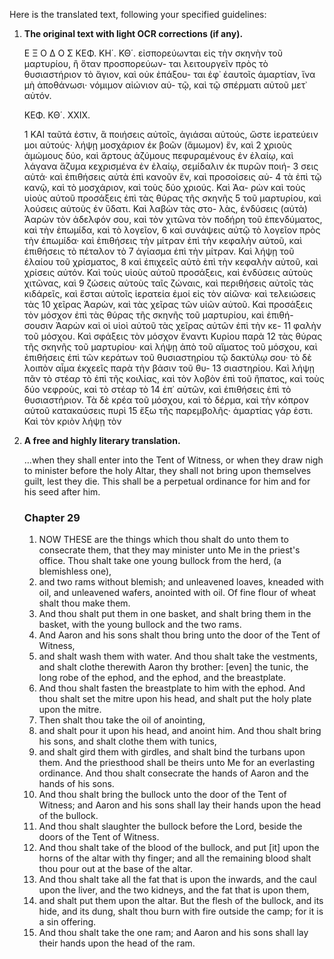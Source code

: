 Here is the translated text, following your specified guidelines:

1.  **The original text with light OCR corrections (if any).**

    Ε Ξ Ο Δ Ο Σ ΚΕΦ. ΚΗ΄. ΚΘ΄.
    εἰσπορεύωνται εἰς τὴν σκηνὴν τοῦ μαρτυρίου, ἢ ὅταν προσπορεύων-
    ται λειτουργεῖν πρὸς τὸ θυσιαστήριον τὸ ἅγιον, καὶ οὐκ ἐπάξου-
    ται ἐφ᾿ ἑαυτοῖς ἁμαρτίαν, ἵνα μὴ ἀποθάνωσι· νόμιμον αἰώνιον αὐ-
    τῷ, καὶ τῷ σπέρματι αὐτοῦ μετ᾿ αὐτόν.

    ΚΕΦ. ΚΘ΄. ΧΧΙΧ.

    1 ΚΑΙ ταῦτά ἐστιν, ἃ ποιήσεις αὐτοῖς, ἁγιάσαι αὐτούς, ὥστε
    ἱερατεύειν μοι αὐτούς· λήψῃ μοσχάριον ἐκ βοῶν (ἄμωμον) ἕν, καὶ
    2 χριοὺς ἀμώμους δύο, καὶ ἄρτους ἀζύμους πεφυραμένους ἐν ἐλαίῳ,
    καὶ λάγανα ἄζυμα κεχρισμένα ἐν ἐλαίῳ, σεμίδαλιν ἐκ πυρῶν ποιή-
    3 σεις αὐτά· καὶ ἐπιθήσεις αὐτὰ ἐπὶ κανοῦν ἕν, καὶ προσoίσεις αὐ-
    4 τὰ ἐπὶ τῷ κανῷ, καὶ τὸ μοσχάριον, καὶ τοὺς δύο χριούς. Καὶ Ἀα-
    ρὼν καὶ τοὺς υἱοὺς αὐτοῦ προσάξεις ἐπὶ τὰς θύρας τῆς σκηνῆς
    5 τοῦ μαρτυρίου, καὶ λούσεις αὐτοὺς ἐν ὕδατι. Καὶ λαβὼν τὰς στο-
    λὰς, ἐνδύσεις (αὐτὰ) Ἀαρὼν τὸν ἀδελφόν σου, καὶ τὸν χιτῶνα
    τὸν ποδήρη τοῦ ἐπενδύματος, καὶ τὴν ἐπωμίδα, καὶ τὸ λογεῖον,
    6 καὶ συνάψεις αὐτῷ τὸ λογεῖον πρὸς τὴν ἐπωμίδα· καὶ ἐπιθήσεις
    τὴν μίτραν ἐπὶ τὴν κεφαλὴν αὐτοῦ, καὶ ἐπιθήσεις τὸ πέταλον τὸ
    7 ἁγίασμα ἐπὶ τὴν μίτραν. Καὶ λήψῃ τοῦ ἐλαίου τοῦ χρίσματος,
    8 καὶ ἐπιχεεῖς αὐτὸ ἐπὶ τὴν κεφαλὴν αὐτοῦ, καὶ χρίσεις αὐτόν. Καὶ
    τοὺς υἱοὺς αὐτοῦ προσάξεις, καὶ ἐνδύσεις αὐτοὺς χιτῶνας, καὶ
    9 ζώσεις αὐτοὺς ταῖς ζώναις, καὶ περιθήσεις αὐτοῖς τὰς κιδάρεῖς,
    καὶ ἔσται αὐτοῖς ἱερατεία ἐμοί εἰς τὸν αἰῶνα· καὶ τελειώσεις τὰς
    10 χεῖρας Ἀαρὼν, καὶ τὰς χεῖρας τῶν υἱῶν αὐτοῦ. Καὶ προσάξεις
    τὸν μόσχον ἐπὶ τὰς θύρας τῆς σκηνῆς τοῦ μαρτυρίου, καὶ ἐπιθή-
    σουσιν Ἀαρὼν καὶ οἱ υἱοὶ αὐτοῦ τὰς χεῖρας αὐτῶν ἐπὶ τὴν κε-
    11 φαλὴν τοῦ μόσχου. Καὶ σφάξεις τὸν μόσχον ἔναντι Κυρίου παρὰ
    12 τὰς θύρας τῆς σκηνῆς τοῦ μαρτυρίου· καὶ λήψῃ ἀπὸ τοῦ αἵματος
    τοῦ μόσχου, καὶ ἐπιθήσεις ἐπὶ τῶν κεράτων τοῦ θυσιαστηρίου τῷ
    δακτύλῳ σου· τὸ δὲ λοιπὸν αἷμα ἐκχεεῖς παρὰ τὴν βάσιν τοῦ θυ-
    13 σιαστηρίου. Καὶ λήψῃ πᾶν τὸ στέαρ τὸ ἐπὶ τῆς κοιλίας, καὶ τὸν
    λοβὸν ἐπὶ τοῦ ἥπατος, καὶ τοὺς δύο νεφροὺς, καὶ τὸ στέαρ τὸ
    14 ἐπ᾿ αὐτῶν, καὶ ἐπιθήσεις ἐπὶ τὸ θυσιαστήριον. Τὰ δὲ κρέα τοῦ
    μόσχου, καὶ τὸ δέρμα, καὶ τὴν κόπρον αὐτοῦ κατακαύσεις πυρὶ
    15 ἔξω τῆς παρεμβολῆς· ἁμαρτίας γάρ ἐστι. Καὶ τὸν κριὸν λήψῃ τὸν

2.  **A free and highly literary translation.**

    …when they shall enter into the Tent of Witness, or when they draw nigh to minister before the holy Altar, they shall not bring upon themselves guilt, lest they die. This shall be a perpetual ordinance for him and for his seed after him.

    ### Chapter 29

    1.  NOW THESE are the things which thou shalt do unto them to consecrate them, that they may minister unto Me in the priest's office. Thou shalt take one young bullock from the herd, (a blemishless one),
    2.  and two rams without blemish; and unleavened loaves, kneaded with oil, and unleavened wafers, anointed with oil. Of fine flour of wheat shalt thou make them.
    3.  And thou shalt put them in one basket, and shalt bring them in the basket, with the young bullock and the two rams.
    4.  And Aaron and his sons shalt thou bring unto the door of the Tent of Witness,
    5.  and shalt wash them with water. And thou shalt take the vestments, and shalt clothe therewith Aaron thy brother: [even] the tunic, the long robe of the ephod, and the ephod, and the breastplate.
    6.  And thou shalt fasten the breastplate to him with the ephod. And thou shalt set the mitre upon his head, and shalt put the holy plate upon the mitre.
    7.  Then shalt thou take the oil of anointing,
    8.  and shalt pour it upon his head, and anoint him. And thou shalt bring his sons, and shalt clothe them with tunics,
    9.  and shalt gird them with girdles, and shalt bind the turbans upon them. And the priesthood shall be theirs unto Me for an everlasting ordinance. And thou shalt consecrate the hands of Aaron and the hands of his sons.
    10. And thou shalt bring the bullock unto the door of the Tent of Witness; and Aaron and his sons shall lay their hands upon the head of the bullock.
    11. And thou shalt slaughter the bullock before the Lord, beside the doors of the Tent of Witness.
    12. And thou shalt take of the blood of the bullock, and put [it] upon the horns of the altar with thy finger; and all the remaining blood shalt thou pour out at the base of the altar.
    13. And thou shalt take all the fat that is upon the inwards, and the caul upon the liver, and the two kidneys, and the fat that is upon them,
    14. and shalt put them upon the altar. But the flesh of the bullock, and its hide, and its dung, shalt thou burn with fire outside the camp; for it is a sin offering.
    15. And thou shalt take the one ram; and Aaron and his sons shall lay their hands upon the head of the ram.